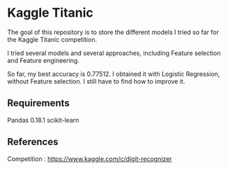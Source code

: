 # Kaggle Titanic
The goal of this repository is to store the different models I tried so far for the Kaggle Titanic competition.

I tried several models and several approaches, including Feature selection and Feature engineering. 

So far, my best accuracy is 0.77512. I obtained it with Logistic Regression, without Feature selection. I still have to find how to improve it.

## Requirements
Pandas 0.18.1
scikit-learn

## References
Competition : https://www.kaggle.com/c/digit-recognizer